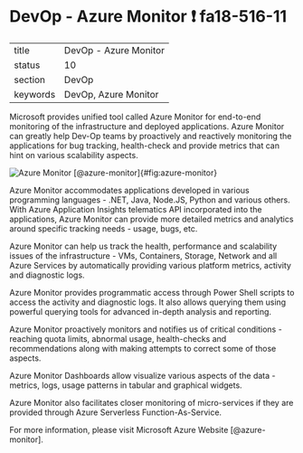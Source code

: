 # DevOp - Azure Monitor :exclamation: fa18-516-11


|          |                                       |
| -------- | ------------------------------------- |
| title    | DevOp - Azure Monitor                 |
| status   | 10                                    |
| section  | DevOp                                 |
| keywords | DevOp, Azure Monitor				   |

Microsoft provides unified tool called Azure Monitor for end-to-end
monitoring of the infrastructure and deployed applications. Azure
Monitor can greatly help Dev-Op teams by proactively and reactively
monitoring the applications for bug tracking, health-check and provide
metrics that can hint on various scalability aspects.

![Azure Monitor [@azure-monitor]](images/devop-azure-monitor.png){#fig:azure-monitor}


Azure Monitor accommodates applications developed in various
programming languages - .NET, Java, Node.JS, Python and various
others. With Azure Application Insights telematics API incorporated
into the applications, Azure Monitor can provide more detailed metrics
and analytics around specific tracking needs - usage, bugs, etc.

Azure Monitor can help us track the health, performance and
scalability issues of the infrastructure - VMs, Containers, Storage,
Network and all Azure Services by automatically providing various
platform metrics, activity and diagnostic logs.

Azure Monitor provides programmatic access through Power Shell scripts
to access the activity and diagnostic logs. It also allows querying
them using powerful querying tools for advanced in-depth analysis and
reporting.

Azure Monitor proactively monitors and notifies us of critical
conditions - reaching quota limits, abnormal usage, health-checks and
recommendations along with making attempts to correct some of those
aspects.

Azure Monitor Dashboards allow visualize various aspects of the data -
metrics, logs, usage patterns in tabular and graphical widgets.

Azure Monitor also facilitates closer monitoring of micro-services if
they are provided through Azure Serverless Function-As-Service.

For more information, please visit Microsoft Azure Website
[@azure-monitor].
